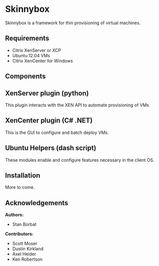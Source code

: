 Skinnybox
=========
Skinnybox is a framework for thin provisioning of virtual machines.


Requirements
------------
 * Citrix XenServer or XCP
 * Ubuntu 12.04 VMs
 * Citrix XenCenter for Windows


Components
----------
  XenServer plugin (python)
  -------------------------
  This plugin interacts with the XEN API to automate provisioning of VMs
  
  XenCenter plugin (C# .NET)
  --------------------------
  This is the GUI to configure and batch deploy VMs.
    
  Ubuntu Helpers (dash script)
  ----------------------------
  These modules enable and configure features necessary in the client OS.  
  
Installation
------------
More to come.


Acknowledgements
----------------
**Authors:**
- Stan Borbat

**Contributors:**
- Scott Moser
- Dustin Kirkland
- Axel Heider
- Ken Robertson
